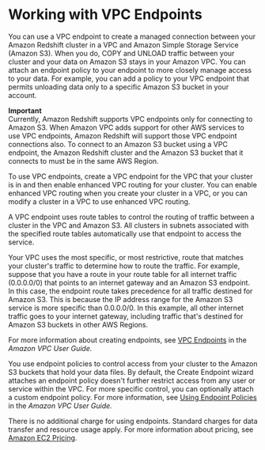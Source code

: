 # Working with VPC Endpoints<a name="enhanced-vpc-working-with-endpoints"></a>

You can use a VPC endpoint to create a managed connection between your Amazon Redshift cluster in a VPC and Amazon Simple Storage Service \(Amazon S3\)\. When you do, COPY and UNLOAD traffic between your cluster and your data on Amazon S3 stays in your Amazon VPC\. You can attach an endpoint policy to your endpoint to more closely manage access to your data\. For example, you can add a policy to your VPC endpoint that permits unloading data only to a specific Amazon S3 bucket in your account\.

**Important**  
Currently, Amazon Redshift supports VPC endpoints only for connecting to Amazon S3\. When Amazon VPC adds support for other AWS services to use VPC endpoints, Amazon Redshift will support those VPC endpoint connections also\. To connect to an Amazon S3 bucket using a VPC endpoint, the Amazon Redshift cluster and the Amazon S3 bucket that it connects to must be in the same AWS Region\.

To use VPC endpoints, create a VPC endpoint for the VPC that your cluster is in and then enable enhanced VPC routing for your cluster\. You can enable enhanced VPC routing when you create your cluster in a VPC, or you can modify a cluster in a VPC to use enhanced VPC routing\.

A VPC endpoint uses route tables to control the routing of traffic between a cluster in the VPC and Amazon S3\. All clusters in subnets associated with the specified route tables automatically use that endpoint to access the service\.

Your VPC uses the most specific, or most restrictive, route that matches your cluster's traffic to determine how to route the traffic\. For example, suppose that you have a route in your route table for all internet traffic \(0\.0\.0\.0/0\) that points to an internet gateway and an Amazon S3 endpoint\. In this case, the endpoint route takes precedence for all traffic destined for Amazon S3\. This is because the IP address range for the Amazon S3 service is more specific than 0\.0\.0\.0/0\. In this example, all other internet traffic goes to your internet gateway, including traffic that's destined for Amazon S3 buckets in other AWS Regions\.

For more information about creating endpoints, see [VPC Endpoints](https://docs.aws.amazon.com/vpc/latest/userguide/vpc-endpoints.html) in the *Amazon VPC User Guide\.*

You use endpoint policies to control access from your cluster to the Amazon S3 buckets that hold your data files\. By default, the Create Endpoint wizard attaches an endpoint policy doesn't further restrict access from any user or service within the VPC\. For more specific control, you can optionally attach a custom endpoint policy\. For more information, see [Using Endpoint Policies](https://docs.aws.amazon.com/vpc/latest/userguide/vpc-endpoints.html#vpc-endpoint-policies) in the *Amazon VPC User Guide\.* 

There is no additional charge for using endpoints\. Standard charges for data transfer and resource usage apply\. For more information about pricing, see [Amazon EC2 Pricing](https://aws.amazon.com/redshift/pricing/#Data_Transfer)\.